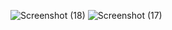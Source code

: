 ![Screenshot (18)](https://github.com/user-attachments/assets/627809e9-af63-44fe-a1e4-fd970fdffe4c)
![Screenshot (17)](https://github.com/user-attachments/assets/2dd58e20-df5e-417a-9c09-6a52e1738260)
